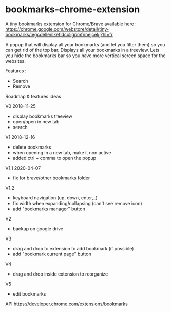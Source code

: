 # bookmarks-chrome-extension

A tiny bookmarks extension for Chrome/Brave available here :
https://chrome.google.com/webstore/detail/tiny-bookmarks/iegcdellenlkefldcoligpmfnnejcekj?hl=fr

A popup that will display all your bookmarks (and let you filter them) so you can get rid of the top bar.
Displays all your bookmarks in a treeview.
Lets you hide the bookmarks bar so you have more vertical screen space for the websites.

Features :
- Search
- Remove


Roadmap & features ideas

V0 2018-11-25
- display bookmarks treeview
- open/open in new tab
- search

V1 2018-12-16
- delete bookmarks
- when opening in a new tab, make it non active
- added ctrl + comma to open the popup

V1.1 2020-04-07
- fix for brave/other bookmarks folder

V1.2
- keyboard navigation (up, down, enter,..)
- fix width when expanding/collapsing (can't see remove icon)
- add "bookmarks manager" button

V2
- backup on google drive

V3
- drag and drop to extension to add bookmark (if possible)
- add "bookmark current page" button

V4
- drag and drop inside extension to reorganize

V5
- edit bookmarks



API
https://developer.chrome.com/extensions/bookmarks
